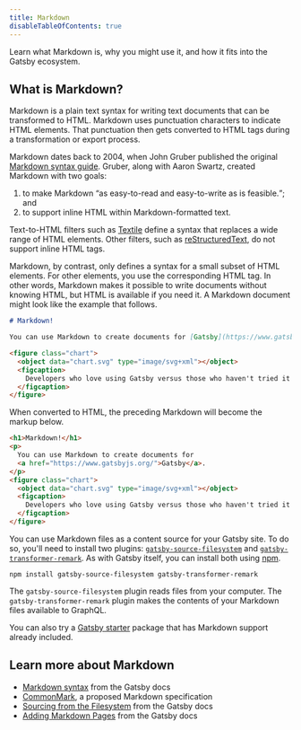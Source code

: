 ```yaml
---
title: Markdown
disableTableOfContents: true
---
```


Learn what Markdown is, why you might use it, and how it fits into the Gatsby ecosystem.

## What is Markdown?

Markdown is a plain text syntax for writing text documents that can be transformed to HTML. Markdown uses punctuation characters to indicate HTML elements. That punctuation then gets converted to HTML tags during a transformation or export process.

Markdown dates back to 2004, when John Gruber published the original [Markdown syntax guide](https://daringfireball.net/projects/markdown/syntax). Gruber, along with Aaron Swartz, created Markdown with two goals:

1. to make Markdown <q>as easy-to-read and easy-to-write as is feasible.</q>; and
2. to support inline HTML within Markdown-formatted text.

Text-to-HTML filters such as [Textile](https://textile-lang.com/) define a syntax that replaces a wide range of HTML elements. Other filters, such as [reStructuredText](https://docutils.readthedocs.io/en/sphinx-docs/user/rst/quickstart.html), do not support inline HTML tags.

Markdown, by contrast, only defines a syntax for a small subset of HTML elements. For other elements, you use the corresponding HTML tag. In other words, Markdown makes it possible to write documents without knowing HTML, but HTML is available if you need it. A Markdown document might look like the example that follows.

```markdown
# Markdown!

You can use Markdown to create documents for [Gatsby](https://www.gatsbyjs.org/).

<figure class="chart">
  <object data="chart.svg" type="image/svg+xml"></object>
  <figcaption>
    Developers who love using Gatsby versus those who haven't tried it yet.
  </figcaption>
</figure>
```

When converted to HTML, the preceding Markdown will become the markup below.

```html
<h1>Markdown!</h1>
<p>
  You can use Markdown to create documents for
  <a href="https://www.gatsbyjs.org/">Gatsby</a>.
</p>
<figure class="chart">
  <object data="chart.svg" type="image/svg+xml"></object>
  <figcaption>
    Developers who love using Gatsby versus those who haven't tried it yet.
  </figcaption>
</figure>
```

You can use Markdown files as a content source for your Gatsby site. To do so, you'll need to install two plugins: [`gatsby-source-filesystem`](/packages/gatsby-source-filesystem) and [`gatsby-transformer-remark`](/packages/gatsby-transformer-remark/). As with Gatsby itself, you can install both using [npm](/docs/glossary/#npm).

```shell
npm install gatsby-source-filesystem gatsby-transformer-remark
```

The `gatsby-source-filesystem` plugin reads files from your computer. The `gatsby-transformer-remark` plugin makes the contents of your Markdown files available to GraphQL.

You can also try a [Gatsby starter](https://www.gatsbyjs.org/starters/?c=Markdown) package that has Markdown support already included.

## Learn more about Markdown

- [Markdown syntax](/docs/mdx/markdown-syntax/) from the Gatsby docs
- [CommonMark](https://commonmark.org/), a proposed Markdown specification
- [Sourcing from the Filesystem](/docs/sourcing-from-the-filesystem/) from the Gatsby docs
- [Adding Markdown Pages](/docs/adding-markdown-pages/) from the Gatsby docs
